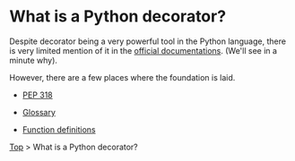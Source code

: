 # What is a Python decorator?

Despite decorator being a very powerful tool in the Python language,
there is very limited mention of it in the [official documentations](https://docs.python.org).
(We'll see in a minute why).

However, there are a few places where the foundation is laid.

* [PEP 318](1-pep-318/README.md)

* [Glossary](2-glossary/README.md)

* [Function definitions](3-definition/README.md)

[Top](../README.md) > What is a Python decorator?
